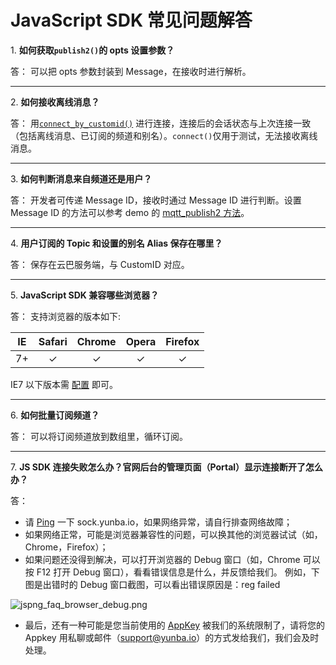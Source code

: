 # JavaScript SDK 常见问题解答


<a name="1"></a>1. **如何获取`publish2()`的 opts 设置参数？**

答： 可以把 opts 参数封装到 Message，在接收时进行解析。

---
<a name="2"></a>2. **如何接收离线消息？**

答： 用[`connect_by_customid()`](https://yunba.io/docs2/Javascript_SDK/#connect_by_customid
) 进行连接，连接后的会话状态与上次连接一致（包括离线消息、已订阅的频道和别名）。`connect()`仅用于测试，无法接收离线消息。

---
<a name="3"></a>3. **如何判断消息来自频道还是用户？**

答： 开发者可传递 Message ID，接收时通过 Message ID 进行判断。设置 Message ID 的方法可以参考 demo 的 [mqtt_publish2 方法](https://github.com/yunba/yunba-javascript-sdk/blob/master/examples/yunba_javascript_demo.html)。

---
<a name="4"></a>4. **用户订阅的 Topic 和设置的别名 Alias 保存在哪里？**

答： 保存在云巴服务端，与 CustomID 对应。

---
<a name="5"></a>5. **JavaScript SDK 兼容哪些浏览器？**

答： 支持浏览器的版本如下:

   | IE  | Safari | Chrome  | Opera  | Firefox |
   |:-----:|:-----:|:-----:|:-----:|:-----:|
   | 7+  |  ✓   |  ✓  |  ✓   |  ✓ |

IE7 以下版本需 [配置](https://github.com/yunba/yunba-javascript-sdk) 即可。


---
<a name="6"></a>6. **如何批量订阅频道？**

答： 可以将订阅频道放到数组里，循环订阅。


---
<a name="7"></a>7. **JS SDK 连接失败怎么办？官网后台的管理页面（Portal）显示连接断开了怎么办？**

答：
* 请 <a href="https://en.wikipedia.org/wiki/Ping_(networking_utility)">Ping</a> 一下 sock.yunba.io，如果网络异常，请自行排查网络故障；
* 如果网络正常，可能是浏览器兼容性的问题，可以换其他的浏览器试试（如，Chrome，Firefox）；
* 如果问题还没得到解决，可以打开浏览器的 Debug 窗口（如，Chrome 可以按 F12 打开 Debug 窗口），看看错误信息是什么，并反馈给我们。
例如，下图是出错时的 Debug 窗口截图，可以看出错误原因是：reg failed

![jspng_faq_browser_debug.png](https://raw.githubusercontent.com/yunba/docs/master/image/jspng_faq_browser_debug.png)

* 最后，还有一种可能是您当前使用的 [AppKey](product_kb_app_key.md) 被我们的系统限制了，请将您的 Appkey 用私聊或邮件（support@yunba.io）的方式发给我们，我们会及时处理。


